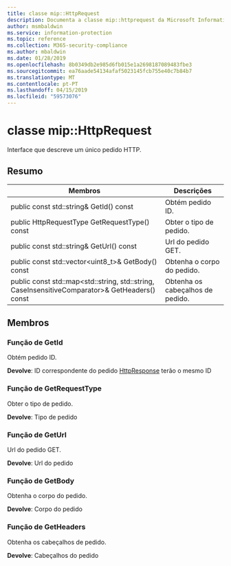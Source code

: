 ```yaml
---
title: classe mip::HttpRequest
description: Documenta a classe mip::httprequest da Microsoft Information Protection (MIP) SDK.
author: msmbaldwin
ms.service: information-protection
ms.topic: reference
ms.collection: M365-security-compliance
ms.author: mbaldwin
ms.date: 01/28/2019
ms.openlocfilehash: 8b0349db2e985d6fb015e1a2698187089483fbe3
ms.sourcegitcommit: ea76aade54134afaf5023145fcb755e40c7b84b7
ms.translationtype: MT
ms.contentlocale: pt-PT
ms.lasthandoff: 04/15/2019
ms.locfileid: "59573076"
---
```

# <a name="class-miphttprequest"></a>classe mip::HttpRequest 
Interface que descreve um único pedido HTTP.
  
## <a name="summary"></a>Resumo
 Membros                        | Descrições                                
--------------------------------|---------------------------------------------
public const std::string& GetId() const  |  Obtém pedido ID.
public HttpRequestType GetRequestType() const  |  Obter o tipo de pedido.
public const std::string& GetUrl() const  |  Url do pedido GET.
public const std::vector\<uint8_t\>& GetBody() const  |  Obtenha o corpo do pedido.
public const std::map\<std::string, std::string, CaseInsensitiveComparator\>& GetHeaders() const  |  Obtenha os cabeçalhos de pedido.
  
## <a name="members"></a>Membros
  
### <a name="getid-function"></a>Função de GetId
Obtém pedido ID.

  
**Devolve**: ID correspondente do pedido [HttpResponse](class_mip_httpresponse.md) terão o mesmo ID
  
### <a name="getrequesttype-function"></a>Função de GetRequestType
Obter o tipo de pedido.

  
**Devolve**: Tipo de pedido
  
### <a name="geturl-function"></a>Função de GetUrl
Url do pedido GET.

  
**Devolve**: Url do pedido
  
### <a name="getbody-function"></a>Função de GetBody
Obtenha o corpo do pedido.

  
**Devolve**: Corpo do pedido
  
### <a name="getheaders-function"></a>Função de GetHeaders
Obtenha os cabeçalhos de pedido.

  
**Devolve**: Cabeçalhos do pedido
